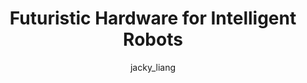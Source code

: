 ---
layout: redirect
title: "Futuristic Hardware for Intelligent Robots"
author: [jacky_liang]
categories: [editorials]
tags: [robotics]
excerpt: "What advances in hardware do we need to build intelligent robots of the future?"
image:
  feature: assets/img/editorials/2021-11-19-robot-hardware/main.jpeg
  credit: <a href="https://www.cnn.com/2019/11/28/business/robot-artificial-skin-scn/index.html"> CNN </a>
permalink: /editorials/robot-hardware
redirect: https://lastweekin.ai/p/robot-hardware
sidebartoc: true
highlight: false
---